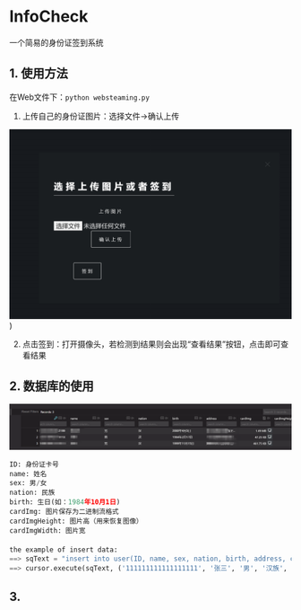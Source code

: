 # InfoCheck

一个简易的身份证签到系统

## 1. 使用方法

在Web文件下：`python websteaming.py`

1. 上传自己的身份证图片：选择文件→确认上传

<img src="./pics/1.png" style="zoom:60%;" />)

2. 点击签到：打开摄像头，若检测到结果则会出现“查看结果”按钮，点击即可查看结果



## 2. 数据库的使用

![](.\pics\2.png)

```python
ID: 身份证卡号
name: 姓名
sex: 男/女
nation: 民族
birth: 生日(如：1984年10月1日)
cardImg: 图片保存为二进制流格式
cardImgHeight: 图片高（用来恢复图像）
cardImgWidth: 图片宽

the example of insert data:
==> sqText = "insert into user(ID, name, sex, nation, birth, address, cardImg, cardImgHeight, cardImgWidth) values(?, ?, ?, ?, ?, ?, ?, ?, ?);"
==> cursor.execute(sqText, ('111111111111111111', '张三', '男', '汉族', '1984年10月1日', '重庆市xxx', img_blob, img.shape[0], img.shape[1]))
```





## 3. 

